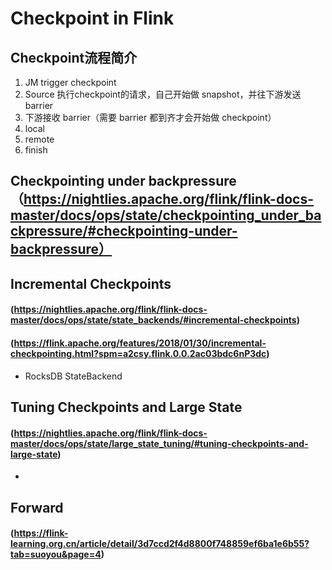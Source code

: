Checkpoint in Flink
=====
## Checkpoint流程简介
1. JM trigger checkpoint
2. Source 执行checkpoint的请求，自己开始做 snapshot，并往下游发送 barrier
3. 下游接收 barrier（需要 barrier 都到齐才会开始做 checkpoint）
4. local
5. remote
6. finish

## Checkpointing under backpressure（https://nightlies.apache.org/flink/flink-docs-master/docs/ops/state/checkpointing_under_backpressure/#checkpointing-under-backpressure）

## Incremental Checkpoints 
#### (https://nightlies.apache.org/flink/flink-docs-master/docs/ops/state/state_backends/#incremental-checkpoints)
#### (https://flink.apache.org/features/2018/01/30/incremental-checkpointing.html?spm=a2csy.flink.0.0.2ac03bdc6nP3dc)
 - RocksDB StateBackend

## Tuning Checkpoints and Large State 
#### (https://nightlies.apache.org/flink/flink-docs-master/docs/ops/state/large_state_tuning/#tuning-checkpoints-and-large-state)

 - 

 ## Forward
 #### (https://flink-learning.org.cn/article/detail/3d7ccd2f4d8800f748859ef6ba1e6b55?tab=suoyou&page=4)